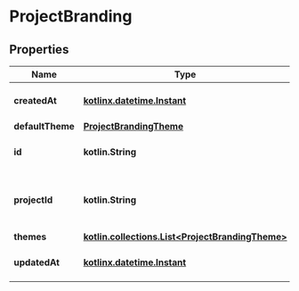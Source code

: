 
# ProjectBranding

## Properties
| Name | Type | Description | Notes |
| ------------ | ------------- | ------------- | ------------- |
| **createdAt** | [**kotlinx.datetime.Instant**](kotlinx.datetime.Instant.md) | The Customization Creation Date |  [readonly] |
| **defaultTheme** | [**ProjectBrandingTheme**](ProjectBrandingTheme.md) |  |  |
| **id** | **kotlin.String** | The customization ID. |  [readonly] |
| **projectId** | **kotlin.String** | The Project&#39;s ID this customization is associated with |  |
| **themes** | [**kotlin.collections.List&lt;ProjectBrandingTheme&gt;**](ProjectBrandingTheme.md) |  |  |
| **updatedAt** | [**kotlinx.datetime.Instant**](kotlinx.datetime.Instant.md) | Last Time Branding was Updated |  [readonly] |



